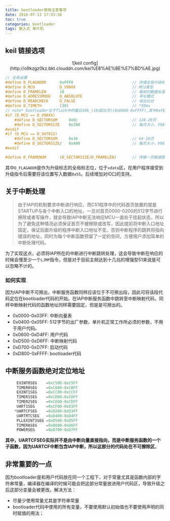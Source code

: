 ```yaml
---
title: bootloader使用注意事项
date: 2016-07-13 17:53:26
toc: true
categories: bootloader
tags: 嵌入式 单片机
---
```

## keil 链接选项
<center>![keil config](http://o9kzgz0kz.bkt.clouddn.com/kei%E8%AE%BE%E7%BD%AE.jpg)</center>
<!--more-->

```C
// 全局设置
#define D_FLAGADDR      0xFFF0							// 存储全局升级标志（可选）
#define D_MCU           D_V98XX							// MCU类型
#define D_FRAMELEN  	16							    // 每帧的数据长度
#define D_ADRESSMODE    D_ABSOLUTE					    // 寻址模式
#define D_READCHECK		D_FALSE						    // 读出比对
#define D_TIMETH        (30)                            // *50ms
// note* bootloader位于flash中的最后10k_(10或20页)(0xD800-0xFFFF),其中0xFE00页用于保存用户程序的入口地址
#if (D_MCU == D_V98XX)
    #define D_SECTORSUM		0x6c						// 128-20页
    #define D_SECTORSIZE	0x200 						// 每页大小，V98xx是512个字节 中颖7012是1024个字节
#endif
#if (D_MCU == D_SH7012)
    #define D_SECTORSUM		0x36 						// 64-10页
    #define D_SECTORSIZE/	0x400 						// 每页大小，V98xx是512个字节 中颖7012是1024个字节
#endif

#define D_FRAMENUM		(D_SECTORSIZE/D_FRAMELEN)	    // 传输一页数据需要的总帧数
```

其中<code>D_FLAGADDR</code>是作为升级标志的全局标志位，位于<code>xdata</code>区，在用户程序接受到升级指令后需要将该位置写入数据<code>0x55</code>。后续增加对IO口的支持。

## 关于中断处理
> 由于IAP的机制要求中断进行响应，而C51程序中的代码首页放置的就是STARTUP与各个中断入口的地址，一旦对首页0000-0200的512字节进行擦除或者写操作，就会导致IAP中断无法响应MCU一直处于挂起状态，所以为了避免这种情况必须保证首页不被擦除或改写，因此提前将中断入口地址固定，保证后面升级的程序中断入口地址不变。否则中断程序的跳转将指向错误的地址，同时为每个中断函数预留了一定的空间，方便用户添加简单的中断处理代码。

为了实现这点，必须将IAP所在的中断进行中断跳转处理，这会导致中断在响应的时候会慢至少一个`LJMP`指令，但是对于目前主频达到十几兆的增强型51来说是可以忽略不计的。

### 如何实现
因为IAP中断不可擦出，中断服务函数同样应该位于不可擦出段，因此可将该段代码定位在bootloader代码的开始。在IAP中断服务函数中跳转至中断映射代码，同样中断映射代码的函数地址同样需要固定，但是是可擦出的。

- 0x0000-0x03FF: 中断向量表
- 0x0400-0x05FF: 512字节的出厂参数，单片机正常工作所必须的参数，不用于用户代码。
- 0x0600-0xD4FF: 用户代码
- 0xD500-0xD6FF: 中断映射代码
- 0xD700-0xD7FF: 启动代码
- 0xD800-0xFFFF: bootloader代码

## 中断服务函数绝对定位地址

```C
     EXINT0SEG    =0xC500-0xC5FF
     TIMER0SEG    =0xC600-0xCBFF
     EXINT1SEG    =0xCC00-0xCCFF
     TIMER1SEG    =0xCD00-0xCDFF
     TIMER2SEG    =0xCE00-0xCEFF
     UART1SEG     =0xCF00-0xD1FF
    *UARTCFSEG    =0xD200-0xD3FF
     UARTRTCSEG   =0xD400-0xD4FF
     PLLEXINT3SEG =0xD500-0xD5FF
     TIMERASEG    =0xD600-0xD6FF
     POWERSEG     =0xD700-0xD7FF
```
**其中，UARTCFSEG实际并不是由中断向量直接指向，而是中断服务函数的一个子函数，因为UARTCF中断包含IAP中断，所以这部分的代码处在不可擦除区**。

## **非常重要的一点**

因为bootloader是和用户代码放在同一个工程下，对于常量尤其是函数内部的字符串常量，编译器在编译的时候可能会把这部分常量放进用户代码区，导致升级之后这部分变量会被更改。解决方法：

- 尽量少使用常量尤其是字符串常量
- bootloader代码中使用的所有变量，不要使用默认初始值也不要使用声明的同时赋值的用法；